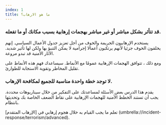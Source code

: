 ```yaml
---
index: 1
title: ما هو الارهاب؟
---
```

### قد تتأثر بشكل مباشر أو غير مباشر بهجمات إرهابية بسبب مكانك أو ما تفعله.

يستخدم الإرهابيون الجريمة والخوف من أجل تعزيز جدول الأعمال السياسي. إنهم يخلقون الخوف جزئيا لأنهم يرتكبون أعمالا إجرامية لا يمكن التنبؤ بها ولكن لها تأثير شديد. الآثار الأمنية قد تبدو مروعة.

ومع ذلك ، تتوافق الهجمات الإرهابية عمومًا مع الأنماط. سيساعدك فهم هذه الأنماط على تقليل المخاطر وتقوية الاستجابة للطوارئ.

### لا توجد خطة واحدة مناسبة للجميع لمكافحة الإرهاب.

يقدم هذا الدرس بعض الأسئلة لمساعدتك على التفكير من خلال سيناريوهات محددة. يجب أن تستند الخطط الأمنية للهجمات الإرهابية على نقاط الضعف الخاصة بك وتحديثها بانتظام.

تعلم ما يجب القيام به خلال هجوم إرهابي في [الإرهاب المتقدم] (umbrella://incident-response/terrorism/advanced).